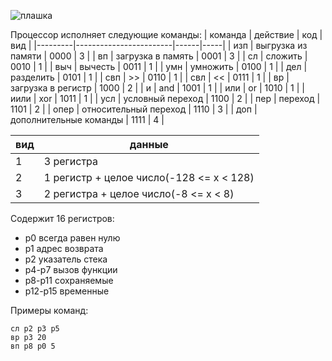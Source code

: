 ![плашка](https://github.com/katvus/my_processor/actions/workflows/ci.yml/badge.svg)

Процессор исполняет следующие команды:
| команда | действие               | код  | вид |
|---------|------------------------|------|-----|
| изп     | выгрузка из памяти     | 0000 | 3   |
| вп      | загрузка в память      | 0001 | 3   |
| сл      | сложить                | 0010 | 1   |
| выч     | вычесть                | 0011 | 1   |
| умн     | умножить               | 0100 | 1   |
| дел     | разделить              | 0101 | 1   |
| свп     | >>                     | 0110 | 1   |
| свл     | <<                     | 0111 | 1   |
| вр      | загрузка в регистр     | 1000 | 2   |
| и       | and                    | 1001 | 1   |
| или     | or                     | 1010 | 1   |
| иили    | xor                    | 1011 | 1   |
| усл     | условный переход       | 1100 | 2   |
| пер     | переход                | 1101 | 2   |
| опер    | относительный переход  | 1110 | 3   |
| доп     | дополнительные команды | 1111 | 4   |

| вид 	| данные |
|-------|--------|
|1| 3 регистра|
|2| 1 регистр + целое число(-128 <= x < 128)|
|3| 2 регистра + целое число(-8 <= x < 8)|

Содержит 16 регистров:
- р0 всегда равен нулю
- р1 адрес возврата
- р2 указатель стека
- р4-р7 вызов функции
- р8-р11 сохраняемые
- р12-р15 временные

Примеры команд:
````
сл р2 р3 р5
вр р3 20
вп р8 р0 5
````

